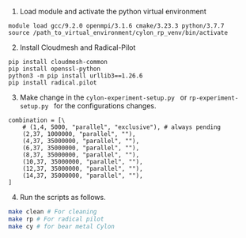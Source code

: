 1. Load module and activate the python virtual environment

```
module load gcc/9.2.0 openmpi/3.1.6 cmake/3.23.3 python/3.7.7 
source /path_to_virtual_environment/cylon_rp_venv/bin/activate
```

2. Install Cloudmesh and Radical-Pilot

```
pip install cloudmesh-common
pip install openssl-python
python3 -m pip install urllib3==1.26.6
pip install radical.pilot
```

3. Make change in the ```cylon-experiment-setup.py ``` or ```rp-experiment-setup.py ``` for the configurations changes.

```
combination = [\
    # (1,4, 5000, "parallel", "exclusive"), # always pending
    (2,37, 1000000, "parallel", ""), 
    (4,37, 35000000, "parallel", ""), 
    (6,37, 35000000, "parallel", ""), 
    (8,37, 35000000, "parallel", ""), 
    (10,37, 35000000, "parallel", ""), 
    (12,37, 35000000, "parallel", ""), 
    (14,37, 35000000, "parallel", ""),
]
```


4. Run the scripts  as follows.

```bash
make clean # For cleaning 
make rp # For radical pilot
make cy # for bear metal Cylon

```
